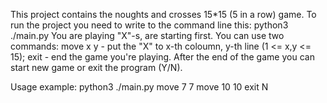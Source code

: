  This project contains the noughts and crosses 15*15 (5 in a row) game.
 To run the project you need to write to the command line this:
python3 ./main.py
 You are playing "X"-s, are starting first.
 You can use two commands:
move x y - put the "X" to x-th coloumn, y-th line (1 <= x,y <= 15);
exit - end the game you're playing.
 After the end of the game you can start new game or exit the program (Y/N).

 Usage example:
python3 ./main.py
move 7 7
move 10 10
exit
N
